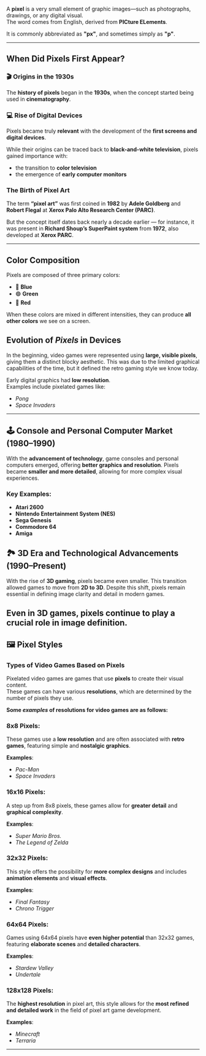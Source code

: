 A **pixel** is a very small element of graphic images—such as photographs, drawings, or any digital visual.  
The word comes from English, derived from **PICture ELements**.

It is commonly abbreviated as **"px"**, and sometimes simply as **"p"**.

---

## When Did Pixels First Appear?

### 🎬 Origins in the 1930s

The **history of pixels** began in the **1930s**, when the concept started being used in **cinematography**.

### 💻 Rise of Digital Devices

Pixels became truly **relevant** with the development of the **first screens and digital devices**.

While their origins can be traced back to **black-and-white television**, pixels gained importance with:

- the transition to **color television**
- the emergence of **early computer monitors**

### The Birth of Pixel Art

The term **“pixel art”** was first coined in **1982** by **Adele Goldberg** and **Robert Flegal** at **Xerox Palo Alto Research Center (PARC)**.

But the concept itself dates back nearly a decade earlier —  for instance, it was present in **Richard Shoup’s SuperPaint system** from **1972**, also developed at **Xerox PARC**.

---

## Color Composition

Pixels are composed of three primary colors:

- 🔵 **Blue**
- 🟢 **Green**
- 🔴 **Red**

When these colors are mixed in different intensities, they can produce **all other colors** we see on a screen.

## Evolution of *Pixels* in Devices

In the beginning, video games were represented using **large, visible pixels**, giving them a distinct blocky aesthetic. This was due to the limited graphical capabilities of the time, but it defined the retro gaming style we know today.

Early digital graphics had **low resolution**.  
Examples include pixelated games like:

-  _Pong_
-  _Space Invaders_
---

## 🕹️ Console and Personal Computer Market (1980–1990)

With the **advancement of technology**, game consoles and personal computers emerged, offering **better graphics and resolution**. Pixels became **smaller and more detailed**, allowing for more complex visual experiences.

### Key Examples:

- **Atari 2600**
- **Nintendo Entertainment System (NES)**
- **Sega Genesis**
- **Commodore 64**
- **Amiga**

## 🏞️ 3D Era and Technological Advancements (1990–Present)

With the rise of **3D gaming**, pixels became even smaller. This transition allowed games to move from **2D to 3D**. Despite this shift, pixels remain essential in defining image clarity and detail in modern games.

Even in **3D games**, pixels continue to play a crucial role in image definition.
---

## 🖼️ Pixel Styles

### Types of Video Games Based on Pixels

Pixelated video games are games that use **pixels** to create their visual content.  
These games can have various **resolutions**, which are determined by the number of pixels they use.

**Some *examples* of resolutions for video games are as follows:**

### 8x8 Pixels:

These games use a **low resolution** and are often associated with **retro games**, featuring simple and **nostalgic graphics**.

**Examples**:

- _Pac-Man_
- _Space Invaders_

### 16x16 Pixels:

A step up from 8x8 pixels, these games allow for **greater detail** and **graphical complexity**.

**Examples**:

- _Super Mario Bros._
- _The Legend of Zelda_

### 32x32 Pixels:

This style offers the possibility for **more complex designs** and includes **animation elements** and **visual effects**.

**Examples**:

- _Final Fantasy_
- _Chrono Trigger_

### 64x64 Pixels:

Games using 64x64 pixels have **even higher potential** than 32x32 games, featuring **elaborate scenes** and **detailed characters**.

**Examples**:

- _Stardew Valley_
- _Undertale_

### 128x128 Pixels:

The **highest resolution** in pixel art, this style allows for the **most refined and detailed work** in the field of pixel art game development.

**Examples**:

- _Minecraft_
- _Terraria_
---
